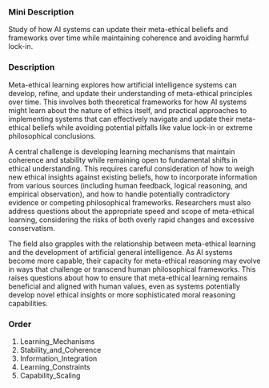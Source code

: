 ### Mini Description

Study of how AI systems can update their meta-ethical beliefs and frameworks over time while maintaining coherence and avoiding harmful lock-in.

### Description

Meta-ethical learning explores how artificial intelligence systems can develop, refine, and update their understanding of meta-ethical principles over time. This involves both theoretical frameworks for how AI systems might learn about the nature of ethics itself, and practical approaches to implementing systems that can effectively navigate and update their meta-ethical beliefs while avoiding potential pitfalls like value lock-in or extreme philosophical conclusions.

A central challenge is developing learning mechanisms that maintain coherence and stability while remaining open to fundamental shifts in ethical understanding. This requires careful consideration of how to weigh new ethical insights against existing beliefs, how to incorporate information from various sources (including human feedback, logical reasoning, and empirical observation), and how to handle potentially contradictory evidence or competing philosophical frameworks. Researchers must also address questions about the appropriate speed and scope of meta-ethical learning, considering the risks of both overly rapid changes and excessive conservatism.

The field also grapples with the relationship between meta-ethical learning and the development of artificial general intelligence. As AI systems become more capable, their capacity for meta-ethical reasoning may evolve in ways that challenge or transcend human philosophical frameworks. This raises questions about how to ensure that meta-ethical learning remains beneficial and aligned with human values, even as systems potentially develop novel ethical insights or more sophisticated moral reasoning capabilities.

### Order

1. Learning_Mechanisms
2. Stability_and_Coherence
3. Information_Integration
4. Learning_Constraints
5. Capability_Scaling
